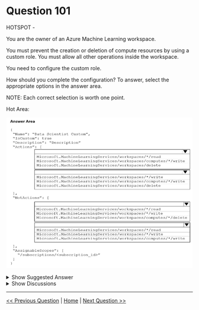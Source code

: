 # Question 101

HOTSPOT -

You are the owner of an Azure Machine Learning workspace.

You must prevent the creation or deletion of compute resources by using a custom role. You must allow all other operations inside the workspace.

You need to configure the custom role.

How should you complete the configuration? To answer, select the appropriate options in the answer area.

NOTE: Each correct selection is worth one point.

Hot Area:

![Question Image](../images/q101_q_0013500001.png)

<details>
  <summary>Show Suggested Answer</summary>

<img src="../images/q101_ans_0_0013600001.png" alt="Answer Image"><br>

<p>Box 1: Microsoft.MachineLearningServices/workspaces/*/read</p>
<p>Reader    role: Read-only actions in the workspace. Readers can list and view assets, including datastore credentials, in a workspace. Readers can&#x27;t create or update these assets.</p>
<p>Box 2: Microsoft.MachineLearningServices/workspaces/*/write</p>
<p>If the roles include Actions that have a wildcard (*), the effective permissions are computed by subtracting the NotActions from the allowed Actions.</p>
<p>Box 3: Box 2: Microsoft.MachineLearningServices/workspaces/computes/*/delete</p>
<p>Box 4: Microsoft.MachineLearningServices/workspaces/computes/*/write</p>
<p>Reference:</p>
<p>https://docs.microsoft.com/en-us/azure/role-based-access-control/overview#how-azure-rbac-determines-if-a-user-has-access-to-a-resource</p>

</details>

<details>
  <summary>Show Discussions</summary>

<blockquote><p><strong>danishanis</strong> <code>(Sat 24 Aug 2024 03:20)</code> - <em>Upvotes: 6</em></p><p>correct af</p></blockquote>
<blockquote><p><strong>klowqw</strong> <code>(Sat 02 Mar 2024 20:41)</code> - <em>Upvotes: 4</em></p><p>correct</p></blockquote>

</details>

---

[<< Previous Question](question_100.md) | [Home](../index.md) | [Next Question >>](question_102.md)
